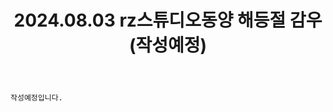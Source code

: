 ﻿---
title: 2024.08.03 rz스튜디오동양 해등절 감우 (작성예정)
categories: [2024, 스튜디오, 코스프레]
comments: false
# thumbnail: 
---

`작성예정입니다.`
